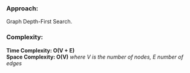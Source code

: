 ### Approach:
Graph Depth-First Search.
​
### Complexity:
**Time Complexity: O(V + E)**\
**Space Complexity: O(V)** *where V is the number of nodes, E number of edges*